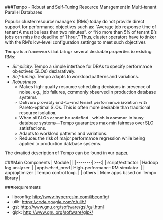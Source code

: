 ###Tempo - Robust and Self-Tuning Resource Management in Multi-tenant Parallel Databases

Popular cluster resource managers (RMs) today do not provide direct support for performance objectives such as: “Average job response time of tenant A must be less than two minutes”, or “No more than 5% of tenant B’s jobs can miss the deadline of 1 hour.” Thus, cluster operators have to tinker with the RM’s low-level configuration settings to meet such objectives.

Tempo is a framework that brings several desirable properties to existing RMs:
* *Simplicity.* Tempo a simple interface for DBAs to specify performance objectives (SLOs) declaratively.
* *Self-tuning.* Tempo adapts to workload patterns and variations.
* *Robustness.*
  * Makes high-quality resource scheduling decisions in presence of noise, e.g., job failures, commonly observed in production database systems.
  * Delivers provably end-to-end tenant performance isolation with Pareto-optimal SLOs. This is often more desirable than traditional resource isolation.
  * When all SLOs cannot be satisfied—which is common in busy database systems—Tempo guarantees max-min fairness over SLO satisfactions.
  * Adapts to workload patterns and variations.
  * Reduces the risk of major performance regression while being applied to production database systems.

The detailed description of Tempo can be found in our [paper](http://arxiv.org/abs/1512.00757).

###Main Components
| Module | |
|--------|:---:|
| script/extractor | Hadoop log analyzer. |
| app/sched_pred | High-performance RM simulator. |
| app/optimizer | Tempo control loop. |
| others | More apps based on Tempo library |

###Requirements
* libconfig: http://www.hyperrealm.com/libconfig/
* ulib: https://code.google.com/p/ulib/
* gsl: http://www.gnu.org/software/gsl/gsl.html
* glpk: http://www.gnu.org/software/glpk/
